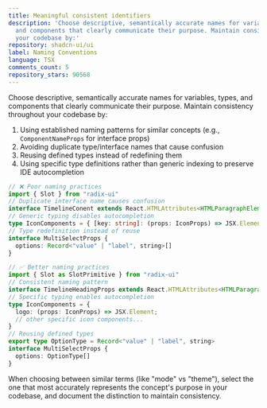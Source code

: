 ```yaml
---
title: Meaningful consistent identifiers
description: 'Choose descriptive, semantically accurate names for variables, types,
  and components that clearly communicate their purpose. Maintain consistency throughout
  your codebase by:'
repository: shadcn-ui/ui
label: Naming Conventions
language: TSX
comments_count: 5
repository_stars: 90568
---
```


Choose descriptive, semantically accurate names for variables, types, and components that clearly communicate their purpose. Maintain consistency throughout your codebase by:

1. Using established naming patterns for similar concepts (e.g., `ComponentNameProps` for interface props)
2. Avoiding duplicate type/interface names that cause confusion
3. Reusing defined types instead of redefining them
4. Using specific type definitions rather than generic indexing to preserve IDE autocompletion

```typescript
// ❌ Poor naming practices
import { Slot } from "radix-ui"
// Duplicate interface name causes confusion
interface TimelineConent extends React.HTMLAttributes<HTMLParagraphElement> {}
// Generic typing disables autocompletion
type IconComponents = { [key: string]: (props: IconProps) => JSX.Element }
// Type redefinition instead of reuse
interface MultiSelectProps {
  options: Record<"value" | "label", string>[]
}

// ✅ Better naming practices
import { Slot as SlotPrimitive } from "radix-ui"
// Consistent naming pattern
interface TimelineHeadingProps extends React.HTMLAttributes<HTMLParagraphElement> {}
// Specific typing enables autocompletion
type IconComponents = {
  logo: (props: IconProps) => JSX.Element;
  // other specific icon components...
}
// Reusing defined types
export type OptionType = Record<"value" | "label", string>
interface MultiSelectProps {
  options: OptionType[]
}
```

When choosing between similar terms (like "mode" vs "theme"), select the one that most accurately represents the concept's purpose in your codebase, and document the distinction to maintain consistency.